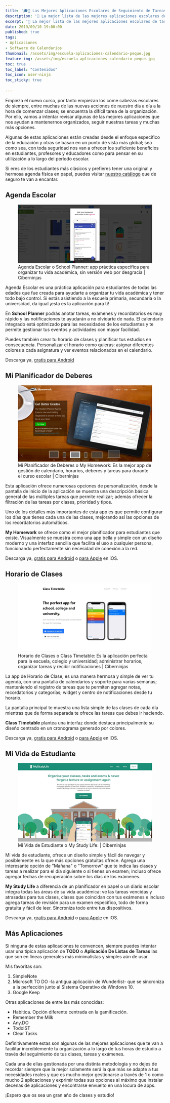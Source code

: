 ```yaml
---
title: '🎓📱 Las Mejores Aplicaciones Escolares de Seguimiento de Tareas para 2019'
description: '📱 La mejor lista de las mejores aplicaciones escolares de tareas para 2019'
excerpt: '📱 La mejor lista de las mejores aplicaciones escolares de tareas para 2019'
date: 2019/09/10 19:00:00
published: true
tags:
- Aplicaciones
- Software de Calendarios
thumbnail: /assets/img/escuela-aplicaciones-calendario-peque.jpg
feature-img: /assets/img/escuela-aplicaciones-calendario-peque.jpg
toc: true
toc_label: "Contenidos"
toc_icon: user-ninja
toc_sticky: true

---
```


Empieza el nuevo curso, por tanto empiezan los come cabezas escolares de siempre, entre muchas de las nuevas acciones de nuestro día a día a la hora de comenzar clases; se encuentra la difícil tarea de la organización. Por ello, vamos a intentar revisar algunas de las mejores aplicaciones que nos ayudan a mantenernos organizados, seguir nuestras tareas y muchas más opciones.

Algunas de estas aplicaciones están creadas desde el enfoque específico de la educación y otras se basan en un punto de vista más global; sea  como sea, con toda seguridad nos van a ofrecer los suficiente beneficios en estudiantes, profesores y educadores como para pensar en su utilización a lo largo del período escolar.

Si eres de los estudiantes más clásicos y prefieres tener una original y hermosa agenda física en papel, puedes visitar [nuestro catálogo](/catalogo/#agendas-escolares-) que de seguro te van a encantar.

## Agenda Escolar

<figure>
    <a href="/assets/img/schooll_planner.webp" class="image-popup"><img src="/assets/img/schooll_planner.webp"></a>
    <figcaption>Agenda Escolar o School Planner: app práctica específica para organizar tu vida académica, sin versión web por desgracia | Ciberninjas</figcaption>
</figure>

Agenda Escolar es una práctica aplicación para estudiantes de todas las edades que fue creada para ayudarte a organizar tu vida académica y tener todo bajo control. Si estás asistiendo a la escuela primaria, secundaria o la universidad, da igual ¡esta es la aplicación para ti!

En **School Planner** podrás anotar tareas, exámenes y recordatorios es muy rápido y las notificaciones te ayudarán a no olvidarte de nada. El calendario integrado está optimizado para las necesidades de los estudiantes y te permite gestionar tus eventos y actividades con mayor facilidad.

Puedes también crear tu horario de clases y planificar tus estudios en consecuencia. Personalizar el horario como quieras: asignar diferentes colores a cada asignatura y ver eventos relacionados en el calendario.

Descarga ya, [gratis para Android](https://play.google.com/store/apps/details?id=daldev.android.gradehelper&hl=es)

## Mi Planificador de Deberes

<figure>
    <a href="/assets/img/my_home_work.jpg" class="image-popup"><img src="/assets/img/my_home_work.jpg"></a>
    <figcaption>Mi Planificador de Deberes o My Homework: Es la mejor app de gestión de calendario, horarios, deberes y tareas para durante el curso escolar | Ciberninjas</figcaption>
</figure>

Esta aplicación ofrece numerosas opciones de personalización, desde la pantalla de inicio de la aplicación se muestra una descripción básica general de las múltiples tareas que permite realizar; además ofrecer la filtración de las tareas por clases, prioridad y tipos.

Uno de los detalles más importantes de esta app es que permite configurar los días que tienes cada una de las clases, mejorando así las opciones de los recordatorios automáticos.

**My Homework** se ofrece como el mejor planificador para estudiantes que existe. Visualmente se muestra como una app bella y simple con un diseño moderno y una interfaz sencilla que facilita el uso a cualquier persona, funcionando perfectamente sin necesidad de conexión a la red.

Descarga ya, [gratis para Android](https://play.google.com/store/apps/details?id=com.myhomeowork&hl=en) o [para Apple](https://apps.apple.com/es/app/myhomework-student-planner/id303490844) en iOS.

## Horario de Clases

<figure>
    <a href="/assets/img/class_timetable.jpg" class="image-popup"><img src="/assets/img/class_timetable.jpg"></a>
    <figcaption>Horario de Clases o Class Timetable: Es la aplicación perfecta para la escuela, colegio y universidad; administrar horarios, organizar tareas y recibir notificaciones | Ciberninjas</figcaption>
</figure>

La app de Horario de Clase, es una manera hermosa y simple de ver tu agenda, con una pantalla de calendarios y soporte para varias semanas; manteniendo el registro de tareas que te permiten agregar notas, recordatorios y categorías; widget y centro de notificaciones desde tu horario.

La pantalla principal te muestra una lista simple de las clases de cada día mientras que de forma separada te ofrece las tareas que debes ir haciendo.

**Class Timetable** plantea una interfaz donde destaca principalmente su diseño centrado en un cronograma generado por colores.

Descarga ya, [gratis para Android](https://play.google.com/store/apps/details?id=com.icemediacreative.timetable) o [para Apple](https://apps.apple.com/es/app/horario-de-clases/id425121147) en iOS.

## Mi Vida de Estudiante

<figure>
    <a href="/assets/img/my_study_life.jpg" class="image-popup"><img src="/assets/img/my_study_life.jpg"></a>
    <figcaption>Mi Vida de Estudiante o My Study Life:  | Ciberninjas</figcaption>
</figure>

Mi vida de estudiante, ofrece un diseño simple y fácil de navegar y posiblemente es la que más opciones gratuitas ofrece. Agrega una interesante opción de "Mañana" o "Tomorrow" que te indica las clases y tareas a realizar para el día siguiente o si tienes un examen; incluso ofrece agregar fechas de recuperación sobre los días de los exámenes.

**My Study Life** a diferencia de un planificador en papel o un diario escolar integra todas las áreas de su vida académica: ve las tareas vencidas y atrasadas para tus clases, clases que coincidan con tus exámenes e incluso agrega tareas de revisión para un examen específico, todo de forma gratuita y fácil de leer. Sincroniza todo entre tus dispositivos.

Descarga ya, [gratis para Android](https://play.google.com/store/apps/details?id=com.virblue.mystudylife&hl=en) o [para Apple](https://apps.apple.com/es/app/my-study-life-school-planner/id910639339) en iOS.


## Más Aplicaciones

Si ninguna de estas aplicaciones te convencen, siempre puedes intentar usar una típica aplicación de **TODO** o **Aplicación De Listas de Tareas** las que son en líneas generales más minimalistas y simples aún de usar.

Mis favoritas son: 

1. SimpleNote
2. Microsoft TO DO -la antigua aplicación de Wunderlist- que se sincroniza a la perfección junto al Sistema Operativo de Windows 10.
3. Google Keep

Otras aplicaciones de entre las más conocidas:
- Habitica. Opción diferente centrada en la gamificación.
- Remember the Milk
- Any.DO
- TodoIST
- Clear Tasks

Definitivamente estas son algunas de las mejores aplicaciones que te van a facilitar increíblemente tu organización a lo largo de tus horas de estudio a través del seguimiento de tus clases, tareas y exámenes.

Cada una de ellas gestionada por una distinta metodología y no dejes de recordar siempre que la mejor solamente será la que más se adapte a tus necesidades reales y que es mucho mejor gestionarse a través de 1 o como mucho 2 aplicaciones y exprimir todas sus opciones al máximo que instalar decenas de aplicaciones y encontrarse envuelto en una locura de apps.

¡Espero que os sea un gran año de clases y estudio!